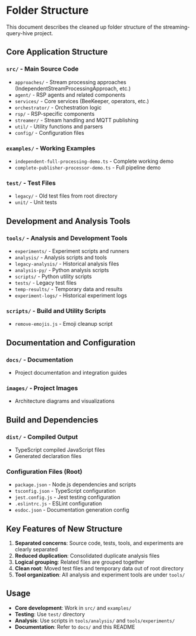 # Folder Structure

This document describes the cleaned up folder structure of the streaming-query-hive project.

## Core Application Structure

### `src/` - Main Source Code
- `approaches/` - Stream processing approaches (IndependentStreamProcessingApproach, etc.)
- `agent/` - RSP agents and related components
- `services/` - Core services (BeeKeeper, operators, etc.)
- `orchestrator/` - Orchestration logic
- `rsp/` - RSP-specific components
- `streamer/` - Stream handling and MQTT publishing
- `util/` - Utility functions and parsers
- `config/` - Configuration files

### `examples/` - Working Examples
- `independent-full-processing-demo.ts` - Complete working demo
- `complete-publisher-processor-demo.ts` - Full pipeline demo

### `test/` - Test Files
- `legacy/` - Old test files from root directory
- `unit/` - Unit tests

## Development and Analysis Tools

### `tools/` - Analysis and Development Tools
- `experiments/` - Experiment scripts and runners
- `analysis/` - Analysis scripts and tools
- `legacy-analysis/` - Historical analysis files
- `analysis-py/` - Python analysis scripts
- `scripts/` - Python utility scripts
- `tests/` - Legacy test files
- `temp-results/` - Temporary data and results
- `experiment-logs/` - Historical experiment logs

### `scripts/` - Build and Utility Scripts
- `remove-emojis.js` - Emoji cleanup script

## Documentation and Configuration

### `docs/` - Documentation
- Project documentation and integration guides

### `images/` - Project Images
- Architecture diagrams and visualizations

## Build and Dependencies

### `dist/` - Compiled Output
- TypeScript compiled JavaScript files
- Generated declaration files

### Configuration Files (Root)
- `package.json` - Node.js dependencies and scripts
- `tsconfig.json` - TypeScript configuration
- `jest.config.js` - Jest testing configuration
- `.eslintrc.js` - ESLint configuration
- `esdoc.json` - Documentation generation config

## Key Features of New Structure

1. **Separated concerns**: Source code, tests, tools, and experiments are clearly separated
2. **Reduced duplication**: Consolidated duplicate analysis files
3. **Logical grouping**: Related files are grouped together
4. **Clean root**: Moved test files and temporary data out of root directory
5. **Tool organization**: All analysis and experiment tools are under `tools/`

## Usage

- **Core development**: Work in `src/` and `examples/`
- **Testing**: Use `test/` directory
- **Analysis**: Use scripts in `tools/analysis/` and `tools/experiments/`
- **Documentation**: Refer to `docs/` and this README
